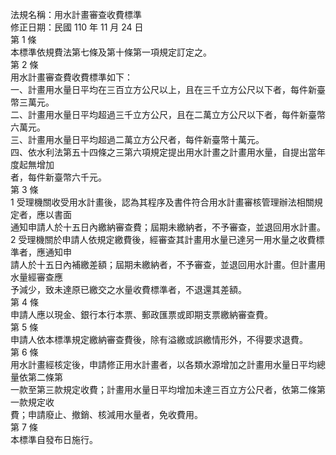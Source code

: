 法規名稱：用水計畫審查收費標準  
修正日期：民國 110 年 11 月 24 日  
第 1 條  
本標準依規費法第七條及第十條第一項規定訂定之。  
第 2 條  
用水計畫審查費收費標準如下：  
一、計畫用水量日平均在三百立方公尺以上，且在三千立方公尺以下者，每件新臺幣三萬元。  
二、計畫用水量日平均超過三千立方公尺，且在二萬立方公尺以下者，每件新臺幣六萬元。  
三、計畫用水量日平均超過二萬立方公尺者，每件新臺幣十萬元。  
四、依水利法第五十四條之三第六項規定提出用水計畫之計畫用水量，自提出當年度起無增加  
者，每件新臺幣六千元。  
第 3 條  
1 受理機關收受用水計畫後，認為其程序及書件符合用水計畫審核管理辦法相關規定者，應以書面  
通知申請人於十五日內繳納審查費；屆期未繳納者，不予審查，並退回用水計畫。  
2 受理機關於申請人依規定繳費後，經審查其計畫用水量已達另一用水量之收費標準者，應通知申  
請人於十五日內補繳差額；屆期未繳納者，不予審查，並退回用水計畫。但計畫用水量經審查應  
予減少，致未達原已繳交之水量收費標準者，不退還其差額。  
第 4 條  
申請人應以現金、銀行本行本票、郵政匯票或即期支票繳納審查費。  
第 5 條  
申請人依本標準規定繳納審查費後，除有溢繳或誤繳情形外，不得要求退費。  
第 6 條  
用水計畫經核定後，申請修正用水計畫者，以各類水源增加之計畫用水量日平均總量依第二條第  
一款至第三款規定收費；計畫用水量日平均增加未達三百立方公尺者，依第二條第一款規定收  
費；申請廢止、撤銷、核減用水量者，免收費用。  
第 7 條  
本標準自發布日施行。  


